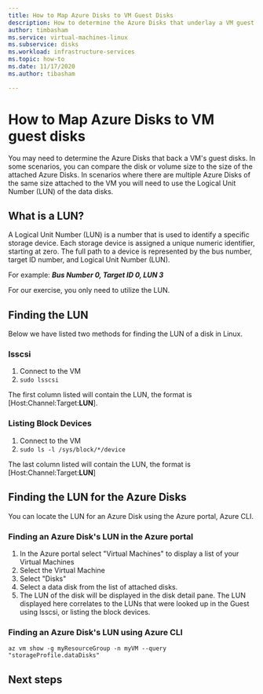 ```yaml
---
title: How to Map Azure Disks to VM Guest Disks
description: How to determine the Azure Disks that underlay a VM guest disks.
author: timbasham
ms.service: virtual-machines-linux
ms.subservice: disks
ms.workload: infrastructure-services
ms.topic: how-to
ms.date: 11/17/2020
ms.author: tibasham

---
```

# How to Map Azure Disks to VM guest disks

You may need to determine the Azure Disks that back a VM's guest disks. In some scenarios, you can compare the disk or volume size to the size of the attached Azure Disks. In scenarios where there are multiple Azure Disks of the same size attached to the VM you will need to use the Logical Unit Number (LUN) of the data disks. 

## What is a LUN?

A Logical Unit Number (LUN) is a number that is used to identify a specific storage device. Each storage device is assigned a unique numeric identifier, starting at zero. The full path to a device is represented by the bus number, target ID number, and Logical Unit Number (LUN). 

For example:
***Bus Number 0, Target ID 0, LUN 3***

For our exercise, you only need to utilize the LUN.

## Finding the LUN

Below we have listed two methods for finding the LUN of a disk in Linux.

### lsscsi

1. Connect to the VM
1. `sudo lsscsi`

The first column listed will contain the LUN, the format is [Host:Channel:Target:**LUN**].

### Listing Block Devices

1. Connect to the VM
1. `sudo ls -l /sys/block/*/device`

The last column listed will contain the LUN, the format is [Host:Channel:Target:**LUN**]

## Finding the LUN for the Azure Disks

You can locate the LUN for an Azure Disk using the Azure portal, Azure CLI.

### Finding an Azure Disk's LUN in the Azure portal

1. In the Azure portal select "Virtual Machines" to display a list of your Virtual Machines
1. Select the Virtual Machine
1. Select "Disks"
1. Select a data disk from the list of attached disks.
1. The LUN of the disk will be displayed in the disk detail pane. The LUN displayed here correlates to the LUNs that were looked up in the Guest using lsscsi, or listing the block devices.

### Finding an Azure Disk's LUN using Azure CLI

```azurecli-interactive
az vm show -g myResourceGroup -n myVM --query "storageProfile.dataDisks"
```

## Next steps


